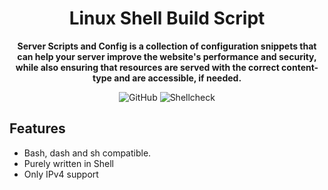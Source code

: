<div align="center">
  <h1>Linux Shell Build Script</h1>
  <p>
    <strong>Server Scripts and Config is a collection of configuration snippets that can help your server improve the website's performance and security, while also ensuring that resources are served with the correct content-type and are accessible, if needed.</strong>
  </p>
  <p>
    
  ![GitHub](https://img.shields.io/github/license/zZerooneXx/Linux-server-build?color=008FFF)
  ![Shellcheck](https://github.com/zZerooneXx/Linux-server-build/workflows/Shellcheck/badge.svg)
  
  </p>
</div>

## Features

* Bash, dash and sh compatible.
* Purely written in Shell
* Only IPv4 support